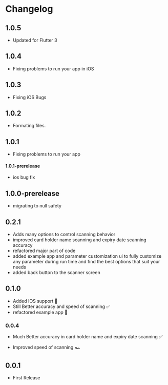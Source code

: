 # Changelog

## 1.0.5
- Updated for Flutter 3

## 1.0.4
- Fixing problems to run your app in iOS

## 1.0.3
- Fixing iOS Bugs

## 1.0.2
- Formating files.

## 1.0.1
- Fixing problems to run your app

#### 1.0.1-prerelease
- ios bug fix

## 1.0.0-prerelease
+ migrating to null safety

## 0.2.1
+ Adds many options to control scanning behavior
+ improved card holder name scanning and expiry date scanning accuracy
+ refactored major part of code
+ added example app and parameter customization ui to fully customize any parameter during run time and find the best options that suit your needs
+ added back button to the scanner screen


## 0.1.0
+ Added IOS support 🥳
+ Still Better accuracy and speed of scanning ✅
+ refactored example app 📖


### 0.0.4
* Much Better accuracy in card holder name and expiry date scanning ✅
+ Improved speed of scanning 🏎


## 0.0.1
* First Release
